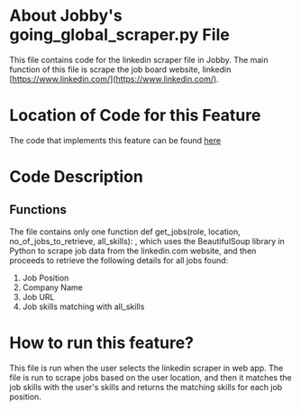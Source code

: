 # About Jobby's going_global_scraper.py File
This file contains code for the linkedin scraper file in Jobby. The main function of this file is scrape the job board website, linkedin [https://www.linkedin.com/](https://www.linkedin.com/).

# Location of Code for this Feature
The code that implements this feature can be found [here](https://github.com/sak007/Jobby/blob/documentation/code/Scraper/linkedin_scraper.py)

# Code Description
## Functions

The file contains only one function 
def get_jobs(role, location, no_of_jobs_to_retrieve, all_skills):
, which uses the BeautifulSoup library in Python to scrape job data from the linkedin.com website, and then proceeds to retrieve the following details for all jobs found:

1. Job Position
2. Company Name
3. Job URL
4. Job skills matching with all_skills

# How to run this feature?
This file is run when the user selects the linkedin scraper in web app. The file is run to scrape jobs based on the user location, and then it matches the job skills with the user's skills and returns the matching skills for each job position. 